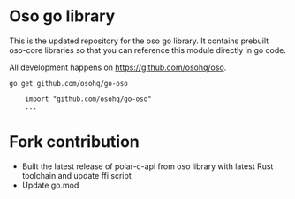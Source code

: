 # Oso go library

This is the updated repository for the oso go library. It contains prebuilt oso-core
libraries so that you can reference this module directly in go code.

All development happens on https://github.com/osohq/oso.

`go get github.com/osohq/go-oso`

```
    import "github.com/osohq/go-oso"
    ...
```

# Fork contribution

- Built the latest release of polar-c-api from oso library with latest Rust toolchain and update ffi script
- Update go.mod
